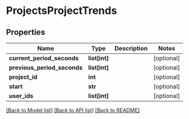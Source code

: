 # ProjectsProjectTrends

## Properties

Name | Type | Description | Notes
------------ | ------------- | ------------- | -------------
**current_period_seconds** | **list[int]** |  | [optional] 
**previous_period_seconds** | **list[int]** |  | [optional] 
**project_id** | **int** |  | [optional] 
**start** | **str** |  | [optional] 
**user_ids** | **list[int]** |  | [optional] 

[[Back to Model list]](../README.md#documentation-for-models) [[Back to API list]](../README.md#documentation-for-api-endpoints) [[Back to README]](../README.md)


